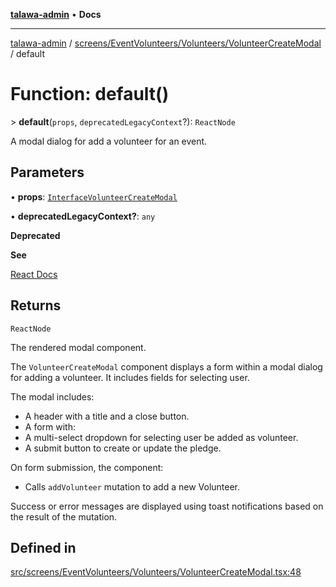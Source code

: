 [**talawa-admin**](../../../../../README.md) • **Docs**

***

[talawa-admin](../../../../../modules.md) / [screens/EventVolunteers/Volunteers/VolunteerCreateModal](../README.md) / default

# Function: default()

\> **default**(`props`, `deprecatedLegacyContext`?): `ReactNode`

A modal dialog for add a volunteer for an event.

## Parameters

• **props**: [`InterfaceVolunteerCreateModal`](../interfaces/InterfaceVolunteerCreateModal.md)

• **deprecatedLegacyContext?**: `any`

**Deprecated**

**See**

[React Docs](https://legacy.reactjs.org/docs/legacy-context.html#referencing-context-in-lifecycle-methods)

## Returns

`ReactNode`

The rendered modal component.

The `VolunteerCreateModal` component displays a form within a modal dialog for adding a volunteer.
It includes fields for selecting user.

The modal includes:
- A header with a title and a close button.
- A form with:
- A multi-select dropdown for selecting user be added as volunteer.
- A submit button to create or update the pledge.

On form submission, the component:
- Calls `addVolunteer` mutation to add a new Volunteer.

Success or error messages are displayed using toast notifications based on the result of the mutation.

## Defined in

[src/screens/EventVolunteers/Volunteers/VolunteerCreateModal.tsx:48](https://github.com/PalisadoesFoundation/talawa-admin/blob/4bef0939e3fab4672bfd3599312195b8557e01a3/src/screens/EventVolunteers/Volunteers/VolunteerCreateModal.tsx#L48)
